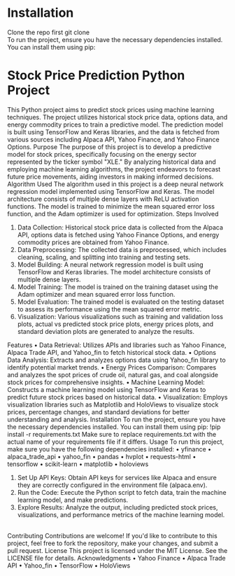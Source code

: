 # Installation
Clone the repo first git clone <br>
To run the project, ensure you have the necessary dependencies installed. You can install them using pip:


# Stock Price Prediction Python Project
This Python project aims to predict stock prices using machine learning techniques. The project utilizes historical stock price data, options data, and energy commodity prices to train a predictive model. The prediction model is built using TensorFlow and Keras libraries, and the data is fetched from various sources including Alpaca API, Yahoo Finance, and Yahoo Finance Options.
Purpose
The purpose of this project is to develop a predictive model for stock prices, specifically focusing on the energy sector represented by the ticker symbol "XLE." By analyzing historical data and employing machine learning algorithms, the project endeavors to forecast future price movements, aiding investors in making informed decisions.
Algorithm Used
The algorithm used in this project is a deep neural network regression model implemented using TensorFlow and Keras. The model architecture consists of multiple dense layers with ReLU activation functions. The model is trained to minimize the mean squared error loss function, and the Adam optimizer is used for optimization.
Steps Involved
1.	Data Collection: Historical stock price data is collected from the Alpaca API, options data is fetched using Yahoo Finance Options, and energy commodity prices are obtained from Yahoo Finance.
2.	Data Preprocessing: The collected data is preprocessed, which includes cleaning, scaling, and splitting into training and testing sets.
3.	Model Building: A neural network regression model is built using TensorFlow and Keras libraries. The model architecture consists of multiple dense layers.
4.	Model Training: The model is trained on the training dataset using the Adam optimizer and mean squared error loss function.
5.	Model Evaluation: The trained model is evaluated on the testing dataset to assess its performance using the mean squared error metric.
6.	Visualization: Various visualizations such as training and validation loss plots, actual vs predicted stock price plots, energy prices plots, and standard deviation plots are generated to analyze the results.

Features
•	Data Retrieval: Utilizes APIs and libraries such as Yahoo Finance, Alpaca Trade API, and Yahoo_fin to fetch historical stock data.
•	Options Data Analysis: Extracts and analyzes options data using Yahoo_fin library to identify potential market trends.
•	Energy Prices Comparison: Compares and analyzes the spot prices of crude oil, natural gas, and coal alongside stock prices for comprehensive insights.
•	Machine Learning Model: Constructs a machine learning model using TensorFlow and Keras to predict future stock prices based on historical data.
•	Visualization: Employs visualization libraries such as Matplotlib and HoloViews to visualize stock prices, percentage changes, and standard deviations for better understanding and analysis.
Installation
To run the project, ensure you have the necessary dependencies installed. You can install them using pip:
!pip install -r requirements.txt 
Make sure to replace requirements.txt with the actual name of your requirements file if it differs.
Usage
To run this project, make sure you have the following dependencies installed:
•	yfinance
•	alpaca_trade_api
•	yahoo_fin
•	pandas
•	hvplot
•	requests-html
•	tensorflow
•	scikit-learn
•	matplotlib
•	holoviews

1.	Set Up API Keys: Obtain API keys for services like Alpaca and ensure they are correctly configured in the environment file (alpaca.env).
2.	Run the Code: Execute the Python script to fetch data, train the machine learning model, and make predictions.
3.	Explore Results: Analyze the output, including predicted stock prices, visualizations, and performance metrics of the machine learning model.
 

Contributing
Contributions are welcome! If you'd like to contribute to this project, feel free to fork the repository, make your changes, and submit a pull request.
License
This project is licensed under the MIT License. See the LICENSE file for details.
Acknowledgments
•	Yahoo Finance
•	Alpaca Trade API
•	Yahoo_fin
•	TensorFlow
•	HoloViews
 

